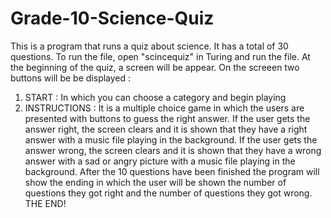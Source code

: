 # Grade-10-Science-Quiz
This is a program that runs a quiz about science. It has a total of 30 questions.
To run the file, open "scincequiz" in Turing and run the file.
 At the beginning of the quiz, a screen will be appear. On the screeen two buttons will be be displayed :
 1. START :
 In which you can choose a category and begin playing
 2. INSTRUCTIONS :
 It is a multiple choice game in which the users are presented with buttons to guess the right answer.
 If the user gets the answer right, the screen clears and it is shown that they have a right answer with a music file playing in the background.
 If the user gets the answer wrong, the screen clears and it is shown that they have a wrong answer with a sad or angry picture with a music file playing in the background.
 After the 10 questions have been finished the program will show the ending in which the user will be shown the number of questions they got right and the number of questions they got wrong.
 THE END!

